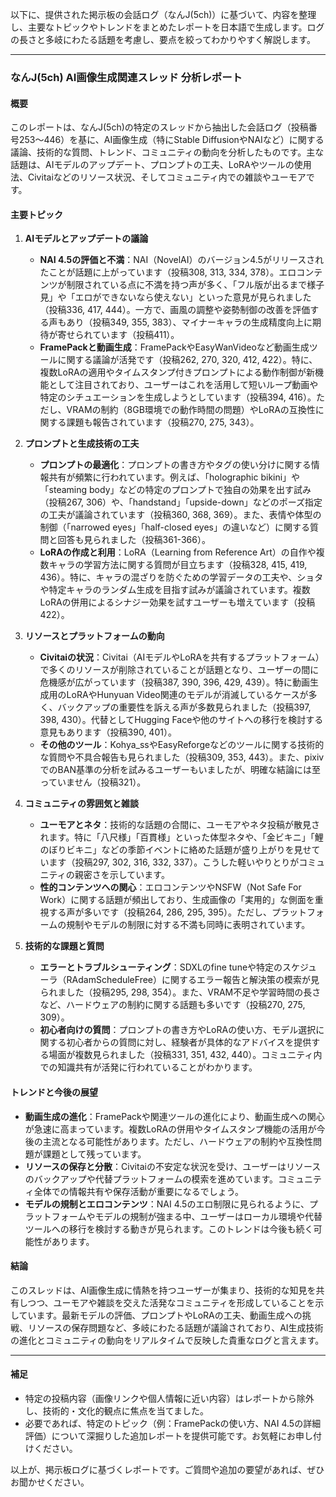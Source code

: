 以下に、提供された掲示板の会話ログ（なんJ(5ch)）に基づいて、内容を整理し、主要なトピックやトレンドをまとめたレポートを日本語で生成します。ログの長さと多岐にわたる話題を考慮し、要点を絞ってわかりやすく解説します。

---

### **なんJ(5ch) AI画像生成関連スレッド 分析レポート**

#### **概要**
このレポートは、なんJ(5ch)の特定のスレッドから抽出した会話ログ（投稿番号253～446）を基に、AI画像生成（特にStable DiffusionやNAIなど）に関する議論、技術的な質問、トレンド、コミュニティの動向を分析したものです。主な話題は、AIモデルのアップデート、プロンプトの工夫、LoRAやツールの使用法、Civitaiなどのリソース状況、そしてコミュニティ内での雑談やユーモアです。

#### **主要トピック**

1. **AIモデルとアップデートの議論**
   - **NAI 4.5の評価と不満**：NAI（NovelAI）のバージョン4.5がリリースされたことが話題に上がっています（投稿308, 313, 334, 378）。エロコンテンツが制限されている点に不満を持つ声が多く、「フル版が出るまで様子見」や「エロができないなら使えない」といった意見が見られました（投稿336, 417, 444）。一方で、画風の調整や姿勢制御の改善を評価する声もあり（投稿349, 355, 383）、マイナーキャラの生成精度向上に期待が寄せられています（投稿411）。
   - **FramePackと動画生成**：FramePackやEasyWanVideoなど動画生成ツールに関する議論が活発です（投稿262, 270, 320, 412, 422）。特に、複数LoRAの適用やタイムスタンプ付きプロンプトによる動作制御が新機能として注目されており、ユーザーはこれを活用して短いループ動画や特定のシチュエーションを生成しようとしています（投稿394, 416）。ただし、VRAMの制約（8GB環境での動作時間の問題）やLoRAの互換性に関する課題も報告されています（投稿270, 275, 343）。

2. **プロンプトと生成技術の工夫**
   - **プロンプトの最適化**：プロンプトの書き方やタグの使い分けに関する情報共有が頻繁に行われています。例えば、「holographic bikini」や「steaming body」などの特定のプロンプトで独自の効果を出す試み（投稿267, 306）や、「handstand」「upside-down」などのポーズ指定の工夫が議論されています（投稿360, 368, 369）。また、表情や体型の制御（「narrowed eyes」「half-closed eyes」の違いなど）に関する質問と回答も見られました（投稿361-366）。
   - **LoRAの作成と利用**：LoRA（Learning from Reference Art）の自作や複数キャラの学習方法に関する質問が目立ちます（投稿328, 415, 419, 436）。特に、キャラの混ざりを防ぐための学習データの工夫や、ショタや特定キャラのランダム生成を目指す試みが議論されています。複数LoRAの併用によるシナジー効果を試すユーザーも増えています（投稿422）。

3. **リソースとプラットフォームの動向**
   - **Civitaiの状況**：Civitai（AIモデルやLoRAを共有するプラットフォーム）で多くのリソースが削除されていることが話題となり、ユーザーの間に危機感が広がっています（投稿387, 390, 396, 429, 439）。特に動画生成用のLoRAやHunyuan Video関連のモデルが消滅しているケースが多く、バックアップの重要性を訴える声が多数見られました（投稿397, 398, 430）。代替としてHugging Faceや他のサイトへの移行を検討する意見もあります（投稿390, 401）。
   - **その他のツール**：Kohya_ssやEasyReforgeなどのツールに関する技術的な質問や不具合報告も見られました（投稿309, 353, 443）。また、pixivでのBAN基準の分析を試みるユーザーもいましたが、明確な結論には至っていません（投稿321）。

4. **コミュニティの雰囲気と雑談**
   - **ユーモアとネタ**：技術的な話題の合間に、ユーモアやネタ投稿が散見されます。特に「八尺様」「百貫様」といった体型ネタや、「金ビキニ」「鯉のぼりビキニ」などの季節イベントに絡めた話題が盛り上がりを見せています（投稿297, 302, 316, 332, 337）。こうした軽いやりとりがコミュニティの親密さを示しています。
   - **性的コンテンツへの関心**：エロコンテンツやNSFW（Not Safe For Work）に関する話題が頻出しており、生成画像の「実用的」な側面を重視する声が多いです（投稿264, 286, 295, 395）。ただし、プラットフォームの規制やモデルの制限に対する不満も同時に表明されています。

5. **技術的な課題と質問**
   - **エラーとトラブルシューティング**：SDXLのfine tuneや特定のスケジューラ（RAdamScheduleFree）に関するエラー報告と解決策の模索が見られました（投稿295, 298, 354）。また、VRAM不足や学習時間の長さなど、ハードウェアの制約に関する話題も多いです（投稿270, 275, 309）。
   - **初心者向けの質問**：プロンプトの書き方やLoRAの使い方、モデル選択に関する初心者からの質問に対し、経験者が具体的なアドバイスを提供する場面が複数見られました（投稿331, 351, 432, 440）。コミュニティ内での知識共有が活発に行われていることがわかります。

#### **トレンドと今後の展望**
- **動画生成の進化**：FramePackや関連ツールの進化により、動画生成への関心が急速に高まっています。複数LoRAの併用やタイムスタンプ機能の活用が今後の主流となる可能性があります。ただし、ハードウェアの制約や互換性問題が課題として残っています。
- **リソースの保存と分散**：Civitaiの不安定な状況を受け、ユーザーはリソースのバックアップや代替プラットフォームの模索を進めています。コミュニティ全体での情報共有や保存活動が重要になるでしょう。
- **モデルの規制とエロコンテンツ**：NAI 4.5のエロ制限に見られるように、プラットフォームやモデルの規制が強まる中、ユーザーはローカル環境や代替ツールへの移行を検討する動きが見られます。このトレンドは今後も続く可能性があります。

#### **結論**
このスレッドは、AI画像生成に情熱を持つユーザーが集まり、技術的な知見を共有しつつ、ユーモアや雑談を交えた活発なコミュニティを形成していることを示しています。最新モデルの評価、プロンプトやLoRAの工夫、動画生成への挑戦、リソースの保存問題など、多岐にわたる話題が議論されており、AI生成技術の進化とコミュニティの動向をリアルタイムで反映した貴重なログと言えます。

---

#### **補足**
- 特定の投稿内容（画像リンクや個人情報に近い内容）はレポートから除外し、技術的・文化的観点に焦点を当てました。
- 必要であれば、特定のトピック（例：FramePackの使い方、NAI 4.5の詳細評価）について深掘りした追加レポートを提供可能です。お気軽にお申し付けください。

以上が、掲示板ログに基づくレポートです。ご質問や追加の要望があれば、ぜひお聞かせください。